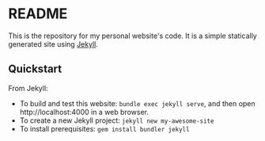 # README
This is the repository for my personal website's code. It is a simple statically generated site using [Jekyll](https://jekyllrb.com).

## Quickstart
From Jekyll:
- To build and test this website: `bundle exec jekyll serve`, and then open http://localhost:4000 in a web browser. 
- To create a new Jekyll project: `jekyll new my-awesome-site`
- To install prerequisites: `gem install bundler jekyll`